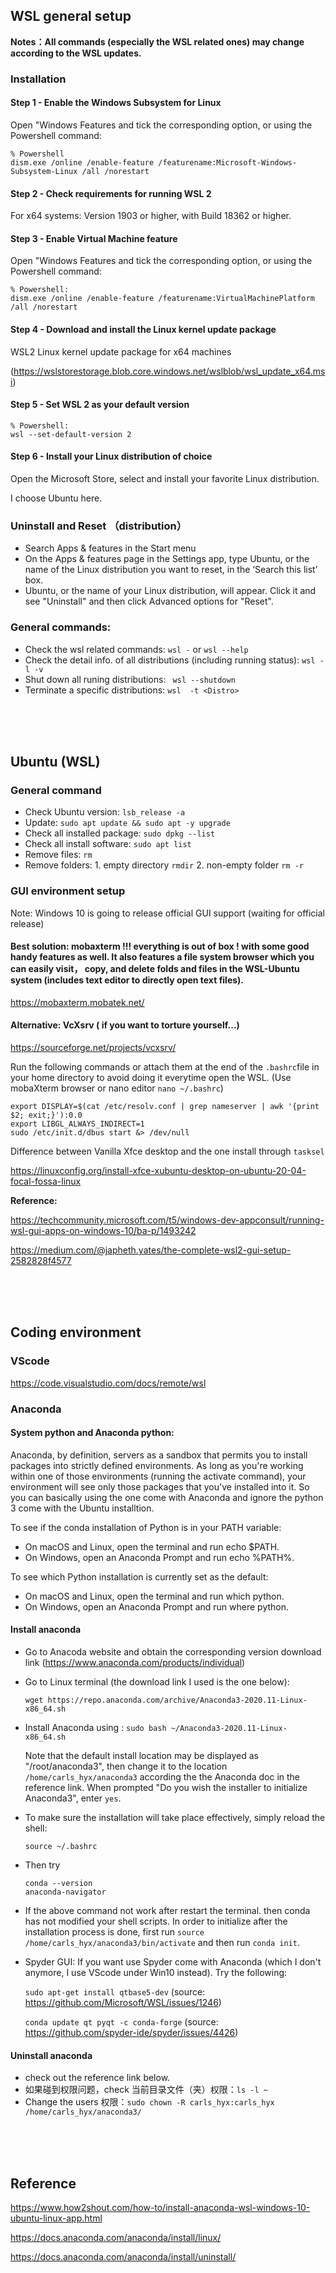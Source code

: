 ## WSL general setup

**Notes：All commands (especially the WSL related ones) may change according to the WSL updates.**

### Installation
#### Step 1 - Enable the Windows Subsystem for Linux
Open "Windows Features and tick the corresponding option, or using the Powershell command:
  ```
  % Powershell
  dism.exe /online /enable-feature /featurename:Microsoft-Windows-Subsystem-Linux /all /norestart
  ```

#### Step 2 - Check requirements for running WSL 2
For x64 systems: Version 1903 or higher, with Build 18362 or higher.

#### Step 3 - Enable Virtual Machine feature
Open "Windows Features and tick the corresponding option, or using the Powershell command:
  ```
  % Powershell: 
  dism.exe /online /enable-feature /featurename:VirtualMachinePlatform /all /norestart
  ```

#### Step 4 - Download and install the Linux kernel update package
WSL2 Linux kernel update package for x64 machines 

(https://wslstorestorage.blob.core.windows.net/wslblob/wsl_update_x64.msi)

#### Step 5 - Set WSL 2 as your default version
  ```
  % Powershell: 
  wsl --set-default-version 2
  ```

#### Step 6 - Install your Linux distribution of choice
Open the Microsoft Store, select and install your favorite Linux distribution.

I choose Ubuntu here. 


### Uninstall and Reset （distribution）
- Search Apps & features in the Start menu
- On the Apps & features page in the Settings app, type Ubuntu, or the name of the Linux distribution you want to reset, in the ‘Search this list’ box.
- Ubuntu, or the name of your Linux distribution, will appear. Click it and see "Uninstall" and then click Advanced options for "Reset".

### General commands:
- Check the wsl related commands: ```wsl -``` or ```wsl --help``` 
- Check the detail info. of all distributions (including running status): ```wsl -l -v```
- Shut down all runing distributions: ``` wsl --shutdown```
- Terminate a specific distributions: ```wsl  -t <Distro>```

<br/><br/><br/>

## Ubuntu (WSL)
### General command
- Check Ubuntu version: ```lsb_release -a```
- Update: ```sudo apt update && sudo apt -y upgrade```
- Check all installed package: ```sudo dpkg --list```
- Check all install software: ```sudo apt list```
- Remove files: ```rm```
- Remove folders: 1. empty directory ```rmdir``` 2. non-empty folder ```rm -r ```

### GUI environment setup
Note: Windows 10 is going to release official GUI support (waiting for official release)

#### **Best solution:** mobaxterm !!! everything is out of box ! with some good handy features as well. It also features a file system browser which you can easily visit， copy, and delete folds and files in the WSL-Ubuntu system (includes text editor to directly open text files).

  https://mobaxterm.mobatek.net/

#### **Alternative:** VcXsrv ( if you want to torture yourself...)

  https://sourceforge.net/projects/vcxsrv/

  Run the following commands or attach them at the end of the ```.bashrc```file in your home directory to avoid doing it everytime open the WSL. (Use mobaXterm browser or nano editor ```nano ~/.bashrc```)
  ```
  export DISPLAY=$(cat /etc/resolv.conf | grep nameserver | awk '{print $2; exit;}'):0.0
  export LIBGL_ALWAYS_INDIRECT=1
  sudo /etc/init.d/dbus start &> /dev/null
  ```
  Difference between Vanilla Xfce desktop and the one install through ```tasksel```

  https://linuxconfig.org/install-xfce-xubuntu-desktop-on-ubuntu-20-04-focal-fossa-linux



**Reference:**

https://techcommunity.microsoft.com/t5/windows-dev-appconsult/running-wsl-gui-apps-on-windows-10/ba-p/1493242

https://medium.com/@japheth.yates/the-complete-wsl2-gui-setup-2582828f4577


<br/><br/><br/>



## Coding environment

### VScode
https://code.visualstudio.com/docs/remote/wsl


### Anaconda
#### System python and Anaconda python:
Anaconda, by definition, servers as a sandbox that permits you to install packages into strictly defined environments. As long as you're working within one of those environments (running the activate command), your environment will see only those packages that you've installed into it.  So you can basically using the one come with Anaconda and ignore the python 3 come with the Ubuntu installtion.

To see if the conda installation of Python is in your PATH variable:
- On macOS and Linux, open the terminal and run echo $PATH.
- On Windows, open an Anaconda Prompt and run echo %PATH%.

To see which Python installation is currently set as the default:
- On macOS and Linux, open the terminal and run which python.
- On Windows, open an Anaconda Prompt and run where python.


#### Install anaconda
- Go to Anacoda website and obtain the corresponding version download link (https://www.anaconda.com/products/individual)
- Go to Linux terminal (the download link I used is the one below): 
  ```
  wget https://repo.anaconda.com/archive/Anaconda3-2020.11-Linux-x86_64.sh
  ```
- Install Anaconda using : ```sudo bash ~/Anaconda3-2020.11-Linux-x86_64.sh```
   
   Note that the default install location may be displayed as "/root/anaconda3", then change it to the location ```/home/carls_hyx/anaconda3``` according the the Anaconda doc in the reference link. When prompted "Do you wish the installer to initialize Anaconda3", enter ```yes```.


- To make sure the installation will take place effectively, simply reload the shell:
  ```
  source ~/.bashrc
  ```

- Then try 
  ```
  conda --version
  anaconda-navigator
  ```
- If the above command not work after restart the terminal. then conda has not modified your shell scripts. In order to initialize after the installation process is done, first run ```source /home/carls_hyx/anaconda3/bin/activate``` and then run ```conda init```.
  
  
  
- Spyder GUI: If you want use  Spyder come with Anaconda (which I don't anymore, I use VScode under Win10 instead). Try the following:

  ```sudo apt-get install qtbase5-dev``` (source: https://github.com/Microsoft/WSL/issues/1246)
  
  ```conda update qt pyqt -c conda-forge``` (source: https://github.com/spyder-ide/spyder/issues/4426)
  
  
#### Uninstall anaconda
  - check out the reference link below.
  - 如果碰到权限问题，check 当前目录文件（夹）权限：```ls -l ~```
  - Change the users 权限：```sudo chown -R carls_hyx:carls_hyx /home/carls_hyx/anaconda3/```
  



<br/><br/><br/>



## Reference

https://www.how2shout.com/how-to/install-anaconda-wsl-windows-10-ubuntu-linux-app.html

https://docs.anaconda.com/anaconda/install/linux/

https://docs.anaconda.com/anaconda/install/uninstall/







